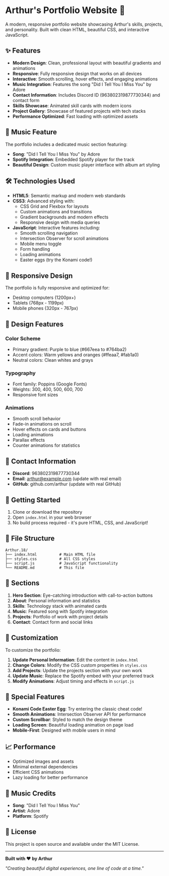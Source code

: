 # Arthur's Portfolio Website 🎨

A modern, responsive portfolio website showcasing Arthur's skills, projects, and personality. Built with clean HTML, beautiful CSS, and interactive JavaScript.

## ✨ Features

- **Modern Design**: Clean, professional layout with beautiful gradients and animations
- **Responsive**: Fully responsive design that works on all devices
- **Interactive**: Smooth scrolling, hover effects, and engaging animations
- **Music Integration**: Features the song "Did I Tell You I Miss You" by Adore
- **Contact Information**: Includes Discord ID (963802319877730344) and contact form
- **Skills Showcase**: Animated skill cards with modern icons
- **Project Gallery**: Showcase of featured projects with tech stacks
- **Performance Optimized**: Fast loading with optimized assets

## 🎵 Music Feature

The portfolio includes a dedicated music section featuring:
- **Song**: "Did I Tell You I Miss You" by Adore
- **Spotify Integration**: Embedded Spotify player for the track
- **Beautiful Design**: Custom music player interface with album art styling

## 🛠️ Technologies Used

- **HTML5**: Semantic markup and modern web standards
- **CSS3**: Advanced styling with:
  - CSS Grid and Flexbox for layouts
  - Custom animations and transitions
  - Gradient backgrounds and modern effects
  - Responsive design with media queries
- **JavaScript**: Interactive features including:
  - Smooth scrolling navigation
  - Intersection Observer for scroll animations
  - Mobile menu toggle
  - Form handling
  - Loading animations
  - Easter eggs (try the Konami code!)

## 📱 Responsive Design

The portfolio is fully responsive and optimized for:
- Desktop computers (1200px+)
- Tablets (768px - 1199px)
- Mobile phones (320px - 767px)

## 🎨 Design Features

### Color Scheme
- Primary gradient: Purple to blue (#667eea to #764ba2)
- Accent colors: Warm yellows and oranges (#ffeaa7, #fab1a0)
- Neutral colors: Clean whites and grays

### Typography
- Font family: Poppins (Google Fonts)
- Weights: 300, 400, 500, 600, 700
- Responsive font sizes

### Animations
- Smooth scroll behavior
- Fade-in animations on scroll
- Hover effects on cards and buttons
- Loading animations
- Parallax effects
- Counter animations for statistics

## 📧 Contact Information

- **Discord**: 963802319877730344
- **Email**: arthur@example.com (update with real email)
- **GitHub**: github.com/arthur (update with real GitHub)

## 🚀 Getting Started

1. Clone or download the repository
2. Open `index.html` in your web browser
3. No build process required - it's pure HTML, CSS, and JavaScript!

## 📁 File Structure

```
Arthur.18/
├── index.html          # Main HTML file
├── styles.css          # All CSS styles
├── script.js           # JavaScript functionality
└── README.md           # This file
```

## 🎯 Sections

1. **Hero Section**: Eye-catching introduction with call-to-action buttons
2. **About**: Personal information and statistics
3. **Skills**: Technology stack with animated cards
4. **Music**: Featured song with Spotify integration
5. **Projects**: Portfolio of work with project details
6. **Contact**: Contact form and social links

## 🔧 Customization

To customize the portfolio:

1. **Update Personal Information**: Edit the content in `index.html`
2. **Change Colors**: Modify the CSS custom properties in `styles.css`
3. **Add Projects**: Update the projects section with your own work
4. **Update Music**: Replace the Spotify embed with your preferred track
5. **Modify Animations**: Adjust timing and effects in `script.js`

## 🌟 Special Features

- **Konami Code Easter Egg**: Try entering the classic cheat code!
- **Smooth Animations**: Intersection Observer API for performance
- **Custom Scrollbar**: Styled to match the design theme
- **Loading Screen**: Beautiful loading animation on page load
- **Mobile-First**: Designed with mobile users in mind

## 📈 Performance

- Optimized images and assets
- Minimal external dependencies
- Efficient CSS animations
- Lazy loading for better performance

## 🎵 Music Credits

- **Song**: "Did I Tell You I Miss You"
- **Artist**: Adore
- **Platform**: Spotify

## 📄 License

This project is open source and available under the MIT License.

---

**Built with ❤️ by Arthur**

*"Creating beautiful digital experiences, one line of code at a time."*